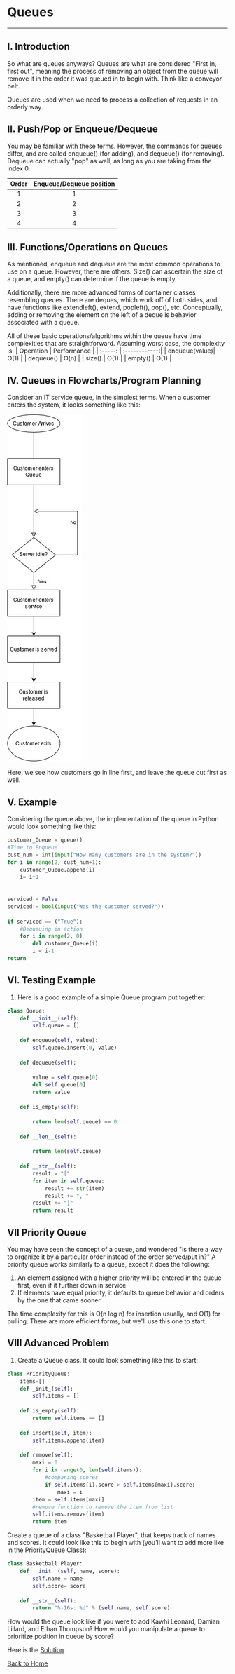 # Queues
---
## I.  Introduction
So what are queues anyways?  Queues are what are considered "First in, first out", meaning the process of removing an object from the queue will remove it in the order it was queued in to begin with.  Think like a conveyor belt.

Queues are used when we need to process a collection of requests in an orderly way.

## II. Push/Pop or Enqueue/Dequeue
You may be familiar with these terms.  However, the commands for queues differ, and are called enqueue() (for adding), and dequeue() (for removing).  Dequeue can actually "pop" as well, as long as you are taking from the index 0.

|   Order   |      Enqueue/Dequeue position      |
| :-----:   | :------------:                     |
| 1         |1             |1                    |
| 2         |2             |2                    |
| 3         |3             |3                    |
| 4         |4             |4                    |

## III. Functions/Operations on Queues
As mentioned, enqueue and dequeue are the most common operations to use on a queue.  However, there are others.  Size() can ascertain the size of a queue, and empty() can determine if the queue is empty.

Additionally, there are more advanced forms of container classes resembling queues. There are deques, which work off of both sides, and have functions like extendleft(), extend, popleft(), pop(), etc.  Conceptually, adding or removing the element on the left of a deque is behavior associated with a queue.

All of these basic operations/algorithms within the queue have time complexities that are straightforward.  Assuming worst case, the complexity is:
| Operation     | Performance   |
| :-----:       | :------------:|
| enqueue(value)| O(1) |
| dequeue()     | O(n) |
| size()        | O(1) |
| empty()       | O(1) |


## IV. Queues in Flowcharts/Program Planning
Consider an IT service queue, in the simplest terms.  When a customer enters the system, it looks something like this:


![Queues Example](QueuesFlowchart.jpg)




Here, we see how customers go in line first, and leave the queue out first as well.

## V. Example
Considering the queue above, the implementation of the queue in Python would look something like this:
```Python
customer_Queue = queue()
#Time to Enqueue
cust_num = int(input("How many customers are in the system?"))
for i in range(2, cust_num+1):
    customer_Queue.append(i)
    i= i+1


serviced = False
serviced = bool(input("Was the customer served?"))

if serviced == ("True"):
    #Dequeuing in action
    for i in range(2, 0)
        del customer_Queue(i)
        i = i-1
return
```

## VI. Testing Example
1. Here is a good example of a simple Queue program put together:

```Python
class Queue:
    def __init__(self):
        self.queue = []

    def enqueue(self, value):
        self.queue.insert(0, value)

    def dequeue(self):

        value = self.queue[0]
        del self.queue[0]
        return value

    def is_empty(self):

        return len(self.queue) == 0
    
    def __len__(self):

        return len(self.queue)

    def __str__(self):
        result = "["
        for item in self.queue:
            result += str(item)
            result += ", "
        result += "]"
        return result
```

## VII Priority Queue
You may have seen the concept of a queue, and wondered "is there a way to organize it by a particular order instead of the order served/put in?" A priority queue works similarly to a queue, except it does the following:
1. An element assigned with a higher priority will be entered in the queue first, even if it further down in service
2. If elements have equal priority, it defaults to queue behavior and orders by the one that came sooner.

The time complexity for this is O(n log n) for insertion usually, and O(1) for pulling.  There are more efficient forms, but we'll use this one to start.

## VIII Advanced Problem

1. Create a Queue class.  It could look something like this to start:
```Python
class PriorityQueue:
    items=[]
    def _init_(self):
        self.items = []

    def is_empty(self):
        return self.items == []

    def insert(self, item):
        self.items.append(item)

    def remove(self):
        maxi = 0
        for i in range(0, len(self.items)):
            #comparing scores
            if self.items[i].score > self.items[maxi].score:
                maxi = i
        item = self.items[maxi]
        #remove function to remove the item from list
        self.items.remove(item)
        return item
```

Create a queue of a class "Basketball Player", that keeps track of names and scores.  It could look like this to begin with (you'll want to add more like in the PriorityQueue Class):
```Python
class Basketball Player:
    def __init__(self, name, score):
        self.name = name
        self.score= score

    def __str__(self):
        return "%-16s: %d" % (self.name, self.score)
```
How would the queue look like if you were to add Kawhi Leonard, Damian Lillard, and Ethan Thompson?  How would you manipulate a queue to prioritize position in queue by score?

Here is the [Solution](Sol1.py)

[Back to Home](Python_Structures_Tutorial.md)
